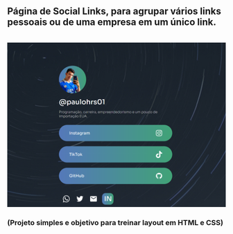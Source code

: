 ## <b>Página de Social Links</b>, para agrupar vários links pessoais ou de uma empresa em um único link.
<br> 

<img src="./src/readme-file/print-projeto.png">


### (Projeto simples e objetivo para treinar layout em HTML e CSS)



